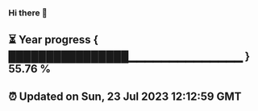 ### Hi there 👋
⏳ Year progress { ████████████████▁▁▁▁▁▁▁▁▁▁▁▁▁▁ } 55.76 %
---
⏰ Updated on Sun, 23 Jul 2023 12:12:59 GMT
---
